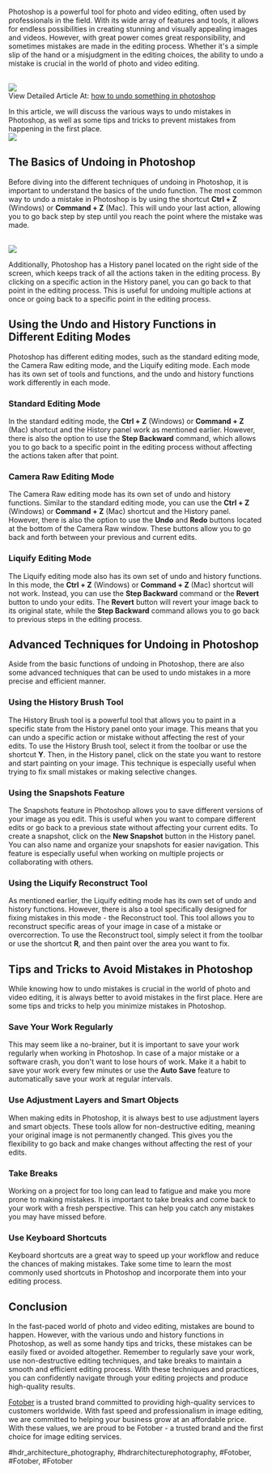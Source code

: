 <p>Photoshop is a powerful tool for photo and video editing, often used by professionals in the field. With its wide array of features and tools, it allows for endless possibilities in creating stunning and visually appealing images and videos. However, with great power comes great responsibility, and sometimes mistakes are made in the editing process. Whether it's a simple slip of the hand or a misjudgment in the editing choices, the ability to undo a mistake is crucial in the world of photo and video editing.</p><br><img src="https://fotober.com/_next/image?url=https%3A%2F%2Fapi-fotober.fotober.com%2Fassets%2F628ff865-f0a6-4917-8165-971e5af24836&w=828&q=75"></br>
View Detailed Article At: <a href="https://fotober.com/how-to-undo-something-in-photoshop">how to undo something in photoshop</a><p>In this article, we will discuss the various ways to undo mistakes in Photoshop, as well as some tips and tricks to prevent mistakes from happening in the first place.<br><img src="https://api-fotober.fotober.com/assets/aa5ef27a-aae7-4bb3-aac9-d8b29a2a9684.jpg?width=1000&height=668"></br><h2>The Basics of Undoing in Photoshop</h2><p>Before diving into the different techniques of undoing in Photoshop, it is important to understand the basics of the undo function. The most common way to undo a mistake in Photoshop is by using the shortcut <strong>Ctrl + Z</strong> (Windows) or <strong>Command + Z</strong> (Mac). This will undo your last action, allowing you to go back step by step until you reach the point where the mistake was made.</p><br><img src="https://api-fotober.fotober.com/assets/0862e261-8a95-4c0f-806a-c8e2b051bfe5.jpg?width=1000&height=667"></br><p>Additionally, Photoshop has a History panel located on the right side of the screen, which keeps track of all the actions taken in the editing process. By clicking on a specific action in the History panel, you can go back to that point in the editing process. This is useful for undoing multiple actions at once or going back to a specific point in the editing process.<h2>Using the Undo and History Functions in Different Editing Modes</h2><p>Photoshop has different editing modes, such as the standard editing mode, the Camera Raw editing mode, and the Liquify editing mode. Each mode has its own set of tools and functions, and the undo and history functions work differently in each mode.</p><h3>Standard Editing Mode</h3><p>In the standard editing mode, the <strong>Ctrl + Z</strong> (Windows) or <strong>Command + Z</strong> (Mac) shortcut and the History panel work as mentioned earlier. However, there is also the option to use the <strong>Step Backward</strong> command, which allows you to go back to a specific point in the editing process without affecting the actions taken after that point.<h3>Camera Raw Editing Mode</h3><p>The Camera Raw editing mode has its own set of undo and history functions. Similar to the standard editing mode, you can use the <strong>Ctrl + Z</strong> (Windows) or <strong>Command + Z</strong> (Mac) shortcut and the History panel. However, there is also the option to use the <strong>Undo</strong> and <strong>Redo</strong> buttons located at the bottom of the Camera Raw window. These buttons allow you to go back and forth between your previous and current edits.</p><h3>Liquify Editing Mode</h3><p>The Liquify editing mode also has its own set of undo and history functions. In this mode, the <strong>Ctrl + Z</strong> (Windows) or <strong>Command + Z</strong> (Mac) shortcut will not work. Instead, you can use the <strong>Step Backward</strong> command or the <strong>Revert</strong> button to undo your edits. The <strong>Revert</strong> button will revert your image back to its original state, while the <strong>Step Backward</strong> command allows you to go back to previous steps in the editing process.</p><h2>Advanced Techniques for Undoing in Photoshop</h2><p>Aside from the basic functions of undoing in Photoshop, there are also some advanced techniques that can be used to undo mistakes in a more precise and efficient manner.</p><h3>Using the History Brush Tool</h3><p>The History Brush tool is a powerful tool that allows you to paint in a specific state from the History panel onto your image. This means that you can undo a specific action or mistake without affecting the rest of your edits. To use the History Brush tool, select it from the toolbar or use the shortcut <strong>Y</strong>. Then, in the History panel, click on the state you want to restore and start painting on your image. This technique is especially useful when trying to fix small mistakes or making selective changes.</p><h3>Using the Snapshots Feature</h3><p>The Snapshots feature in Photoshop allows you to save different versions of your image as you edit. This is useful when you want to compare different edits or go back to a previous state without affecting your current edits. To create a snapshot, click on the <strong>New Snapshot</strong> button in the History panel. You can also name and organize your snapshots for easier navigation. This feature is especially useful when working on multiple projects or collaborating with others.</p><h3>Using the Liquify Reconstruct Tool</h3><p>As mentioned earlier, the Liquify editing mode has its own set of undo and history functions. However, there is also a tool specifically designed for fixing mistakes in this mode - the Reconstruct tool. This tool allows you to reconstruct specific areas of your image in case of a mistake or overcorrection. To use the Reconstruct tool, simply select it from the toolbar or use the shortcut <strong>R</strong>, and then paint over the area you want to fix.</p><h2>Tips and Tricks to Avoid Mistakes in Photoshop</h2><p>While knowing how to undo mistakes is crucial in the world of photo and video editing, it is always better to avoid mistakes in the first place. Here are some tips and tricks to help you minimize mistakes in Photoshop.</p><h3>Save Your Work Regularly</h3><p>This may seem like a no-brainer, but it is important to save your work regularly when working in Photoshop. In case of a major mistake or a software crash, you don't want to lose hours of work. Make it a habit to save your work every few minutes or use the <strong>Auto Save</strong> feature to automatically save your work at regular intervals.</p><h3>Use Adjustment Layers and Smart Objects</h3><p>When making edits in Photoshop, it is always best to use adjustment layers and smart objects. These tools allow for non-destructive editing, meaning your original image is not permanently changed. This gives you the flexibility to go back and make changes without affecting the rest of your edits.</p><h3>Take Breaks</h3><p>Working on a project for too long can lead to fatigue and make you more prone to making mistakes. It is important to take breaks and come back to your work with a fresh perspective. This can help you catch any mistakes you may have missed before.</p><h3>Use Keyboard Shortcuts</h3><p>Keyboard shortcuts are a great way to speed up your workflow and reduce the chances of making mistakes. Take some time to learn the most commonly used shortcuts in Photoshop and incorporate them into your editing process.</p><h2>Conclusion</h2><p>In the fast-paced world of photo and video editing, mistakes are bound to happen. However, with the various undo and history functions in Photoshop, as well as some handy tips and tricks, these mistakes can be easily fixed or avoided altogether. Remember to regularly save your work, use non-destructive editing techniques, and take breaks to maintain a smooth and efficient editing process. With these techniques and practices, you can confidently navigate through your editing projects and produce high-quality results.</p><p><a href="https://fotober.com/">Fotober</a> is a trusted brand committed to providing high-quality services to customers worldwide. With fast speed and professionalism in image editing, we are committed to helping your business grow at an affordable price. With these values, we are proud to be Fotober - a trusted brand and the first choice for image editing services.</p>
#hdr_architecture_photography, #hdrarchitecturephotography, #Fotober, #Fotober, #Fotober

